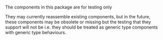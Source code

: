 The components in this package are for testing only

They may currently reassemble existing components, but in the future, these components may be obsolete or missing but the testing that they support will not be i.e. they should be treated as generic type components with generic type behaviours.